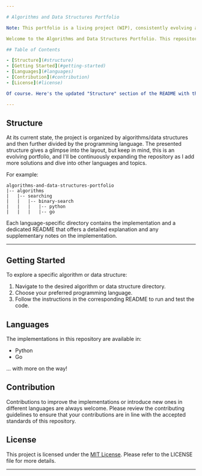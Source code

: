 ```yaml
---

# Algorithms and Data Structures Portfolio

Note: This portfolio is a living project (WIP), consistently evolving and adapting to reflect new insights and development practices.

Welcome to the Algorithms and Data Structures Portfolio. This repository is exclusively intended as a portfolio project to showcase my understanding and multi-language skills pertaining to algorithms and data structures. It is a collection of popular algorithms and data structures implemented in various programming languages, including Python and Go. The aim is to provide clear, concise, and efficient implementations for both educational purposes and real-world applications.

## Table of Contents

- [Structure](#structure)
- [Getting Started](#getting-started)
- [Languages](#languages)
- [Contribution](#contribution)
- [License](#license)

Of course. Here's the updated "Structure" section of the README with the desired changes:

---
```


## Structure

At its current state, the project is organized by algorithms/data structures and then further divided by the programming language. The presented structure gives a glimpse into the layout, but keep in mind, this is an evolving portfolio, and I'll be continuously expanding the repository as I add more solutions and dive into other languages and topics.

For example:

```
algorithms-and-data-structures-portfolio
|-- algorithms
|   |-- searching
|   |   |-- binary-search
|   |   |   |-- python
|   |   |   |-- go
```

Each language-specific directory contains the implementation and a dedicated README that offers a detailed explanation and any supplementary notes on the implementation.

---

## Getting Started

To explore a specific algorithm or data structure:

1. Navigate to the desired algorithm or data structure directory.
2. Choose your preferred programming language.
3. Follow the instructions in the corresponding README to run and test the code.

## Languages

The implementations in this repository are available in:

- Python
- Go

... with more on the way!

## Contribution

Contributions to improve the implementations or introduce new ones in different languages are always welcome. Please review the contributing guidelines to ensure that your contributions are in line with the accepted standards of this repository.

## License

This project is licensed under the [MIT License](LICENSE.md). Please refer to the LICENSE file for more details.

---
